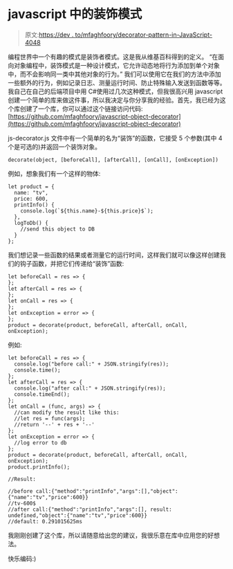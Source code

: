 # javascript 中的装饰模式

> 原文:[https://dev . to/mfaghfoory/decorator-pattern-in-JavaScript-4048](https://dev.to/mfaghfoory/decorator-pattern-in-javascript-4048)

编程世界中一个有趣的模式是装饰者模式。这是我从维基百科得到的定义。
“在面向对象编程中，装饰模式是一种设计模式，它允许动态地将行为添加到单个对象中，而不会影响同一类中其他对象的行为。”
我们可以使用它在我们的方法中添加一些额外的行为，例如记录日志、测量运行时间、防止特殊输入发送到函数等等。
我自己在自己的后端项目中用 C#使用过几次这种模式，但我很高兴用 javascript 创建一个简单的库来做这件事，所以我决定与你分享我的经验。首先，我已经为这个库创建了一个库，你可以通过这个链接访问代码:
[https://github.com/mfaghfoory/javascript-object-decorator](https://github.com/mfaghfoory/javascript-object-decorator)

js-decorator.js 文件中有一个简单的名为“装饰”的函数，它接受 5 个参数(其中 4 个是可选的)并返回一个装饰对象。

```
decorate(object, [beforeCall], [afterCall], [onCall], [onException]) 
```

例如，想象我们有一个这样的物体:

```
let product = {
  name: "tv",
  price: 600,
  printInfo() {
    console.log(`${this.name}-${this.price}$`);
  },
  logToDb() {
    //send this object to DB
  }
}; 
```

我们想记录一些函数的结果或者测量它的运行时间，这样我们就可以像这样创建我们的钩子函数，并把它们传递给“装饰”函数:

```
let beforeCall = res => {
};
let afterCall = res => {
};
let onCall = res => {
};
let onException = error => {
};
product = decorate(product, beforeCall, afterCall, onCall, onException); 
```

例如:

```
let beforeCall = res => {
  console.log("before call:" + JSON.stringify(res));
  console.time();
};
let afterCall = res => {
  console.log("after call:" + JSON.stringify(res));
  console.timeEnd();
};
let onCall = (func, args) => {
  //can modify the result like this:
  //let res = func(args);
  //return '--' + res + '--'
};
let onException = error => {
  //log error to db
};
product = decorate(product, beforeCall, afterCall, onCall, onException);
product.printInfo();

//Result:

//before call:{"method":"printInfo","args":[],"object":{"name":"tv","price":600}}
//tv-600$
//after call:{"method":"printInfo","args":[], result: undefined,"object":{"name":"tv","price":600}}
//default: 0.291015625ms 
```

我刚刚创建了这个库，所以请随意给出您的建议，我很乐意在库中应用您的好想法。

快乐编码:)